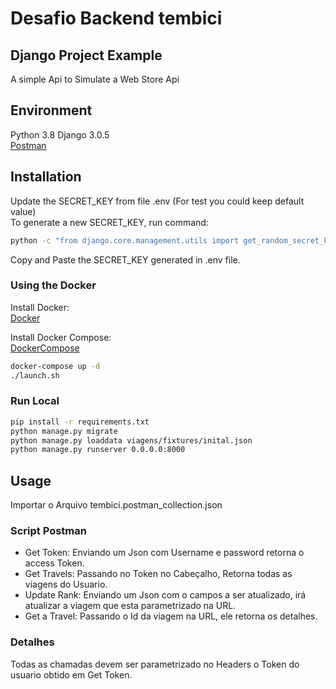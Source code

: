 # Desafio Backend tembici

## Django Project Example  
A simple Api to Simulate a Web Store Api  


## Environment

Python 3.8
Django 3.0.5  
[Postman](https://www.postman.com/)

## Installation

Update the SECRET_KEY from file .env (For test you could keep default value)  
To generate a new SECRET_KEY, run command:

```bash
python -c "from django.core.management.utils import get_random_secret_key; print(get_random_secret_key())"
```

Copy and Paste the SECRET_KEY generated in .env file.

### Using the Docker

Install Docker:  
[Docker](https://docs.docker.com/get-docker/)

Install Docker Compose:  
[DockerCompose](https://docs.docker.com/compose/install/)

```bash
docker-compose up -d
./launch.sh
```

### Run Local

```bash
pip install -r requirements.txt
python manage.py migrate
python manage.py loaddata viagens/fixtures/inital.json
python manage.py runserver 0.0.0.0:8000
```

## Usage

Importar o Arquivo tembici.postman_collection.json

### Script Postman

* Get Token: Enviando um Json com Username e password retorna o access Token.
* Get Travels: Passando no Token no Cabeçalho, Retorna todas as viagens do Usuario.
* Update Rank: Enviando um Json com o campos a ser atualizado, irá atualizar a viagem que esta parametrizado na URL.
* Get a Travel: Passando o Id da viagem na URL, ele retorna os detalhes.

### Detalhes

Todas as chamadas devem ser parametrizado no Headers o Token do usuario obtido em Get Token.